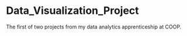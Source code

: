 # Data_Visualization_Project
The first of two projects from my data analytics apprenticeship at COOP.
